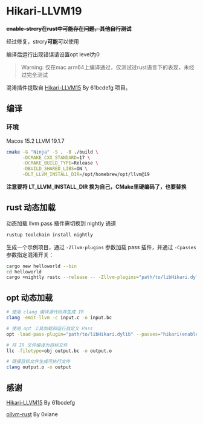 # Hikari-LLVM19

~~**enable-strcry在rust中可能存在问题，其他自行测试**~~

经过修复，strcry**可能**可以使用

编译后运行出现错误请设置opt level为0


> Warning: 仅在mac arm64上编译通过，仅测试过rust语言下的表现，未经过完全测试

混淆插件提取自 [Hikari-LLVM15](https://github.com/61bcdefg/Hikari-LLVM15) By 61bcdefg 项目。

## 编译

### 环境
Macos 15.2
LLVM 19.1.7

```bash
cmake -G "Ninja" -S . -B ./build \
      -DCMAKE_CXX_STANDARD=17 \
      -DCMAKE_BUILD_TYPE=Release \
      -DBUILD_SHARED_LIBS=ON \
      -DLT_LLVM_INSTALL_DIR=/opt/homebrew/opt/llvm@19
```
**注意要将 LT_LLVM_INSTALL_DIR 换为自己，CMake里硬编码了，也要替换**

## rust 动态加载

动态加载 llvm pass 插件需切换到 nightly 通道

```bash
rustup toolchain install nightly
```

生成一个示例项目，通过 `-Zllvm-plugins` 参数加载 pass 插件，并通过 `-Cpasses` 参数指定混淆开关：

```bash
cargo new helloworld --bin
cd helloworld
cargo +nightly rustc --release -- -Zllvm-plugins="path/to/libHikari.dylib" -Cpasses="hikari(enable-fco,enable-strcry)..."
```

## opt 动态加载

```bash
# 使用 clang 编译源代码并生成 IR
clang -emit-llvm -c input.c -o input.bc

# 使用 opt 工具加载和运行自定义 Pass
opt -load-pass-plugin="path/to/libHikari.dylib" --passes="hikari(enable-fco,enable-strcry)..." input.bc -o output.bc

# 将 IR 文件编译为目标文件
llc -filetype=obj output.bc -o output.o

# 链接目标文件生成可执行文件
clang output.o -o output
```

## 感谢
[Hikari-LLVM15](https://github.com/61bcdefg/Hikari-LLVM15) By 61bcdefg

[ollvm-rust](https://github.com/0xlane/ollvm-rust) By 0xlane
